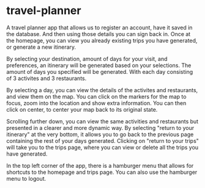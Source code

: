 # travel-planner

A travel planner app that allows us to register an account, have it saved in the database. And then using those details you can sign back in. Once at the homepage, you can view you already existing trips you have generated, or generate a new itinerary.

By selecting your destination, amount of days for your visit, and preferences, an itinerary will be generated based on your selections. The amount of days you specified will be generated. With each day consisting of 3 activites and 3 restaurants. 

By selecting a day, you can view the details of the activites and restaurants, and view them on the map. You can click on the markers for the map to focus, zoom into the location and show extra information. You can then click on center, to center your map back to its original state. 

Scrolling further down, you can view the same activities and restaurants but presented in a clearer and more dynamic way. By selecting "return to your itinerary" at the very bottom, it allows you to go back to the previous page containing the rest of your days generated. Clicking on "return to your trips" will take you to the trips page, where you can view or delete all the trips you have generated. 

In the top left corner of the app, there is a hamburger menu that allows for shortcuts to the homepage and trips page. You can also use the hamburger menu to logout.
